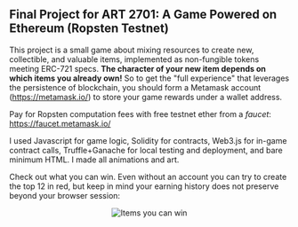 Final Project for ART 2701: A Game Powered on Ethereum (Ropsten Testnet)
---------------
This project is a small game about mixing resources to create new, collectible, and valuable items, implemented as non-fungible tokens meeting ERC-721 specs. **The character of your new item depends on which items you already own!** So to get the "full experience" that leverages the persistence of blockchain, you should form a Metamask account (https://metamask.io/) to store your game rewards under a wallet address.

Pay for Ropsten computation fees with free testnet ether from a _faucet_: https://faucet.metamask.io/

I used Javascript for game logic, Solidity for contracts, Web3.js for in-game contract calls, Truffle+Ganache for local testing and deployment, and bare minimum HTML. I made all animations and art.

Check out what you can win. Even without an account you can try to create the top 12 in red, but keep in mind your earning history does not preserve beyond your browser session:

<p align="center">
  <img src="https://github.com/jpang7/ART-2701-Project-6-/blob/master/public/assets/won_items.png?raw=true" alt="Items you can win"/>
</p>

